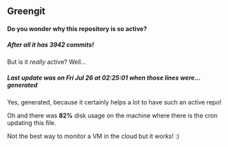 ## Greengit

#### Do you wonder why this repository is so active?

##### After all it has 3942 commits!

But is it *really* active? Well...

##### Last update was on Fri Jul 26 at 02:25:01 when those lines were... generated

Yes, generated, because it certainly helps a lot to have such an active repo!

Oh and there was **82%** disk usage on the machine
where there is the cron updating this file.

Not the best way to monitor a VM in the cloud but it works! :)
